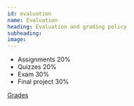 ```yaml
---
id: evaluation
name: Evaluation
heading: Evaluation and grading policy
subheading: 
image: 
---
```


* Assignments 20%
* Quizzes 20%
* Exam 30%
* Final project 30%

[Grades](https://docs.google.com/spreadsheets/d/1peyU9HAd_tZhV3kLELM2gWiQoiZVAx4vnpH7Aqx_xBU/edit?usp=sharing)
